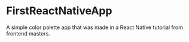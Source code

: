 # FirstReactNativeApp
A simple color palette app that was made in a React Native tutorial from frontend masters.
